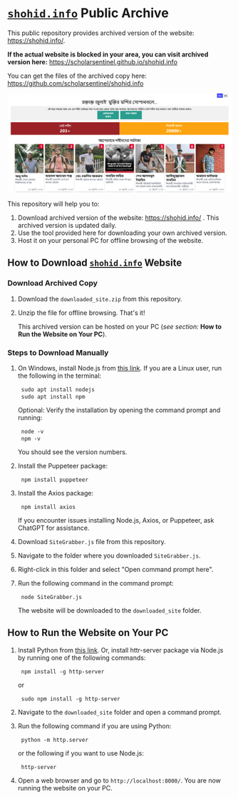 # [`shohid.info`](https://shohid.info/) Public Archive
This public repository provides archived version of the website: https://shohid.info/.

**If the actual website is blocked in your area, you can visit archived version here:**  https://scholarsentinel.github.io/shohid.info

You can get the files of the archived copy here: https://github.com/scholarsentinel/shohid.info

![image](webpage_icon.png)

This repository will help you to:

1. Download archived version of the website: https://shohid.info/ . This archived version is updated daily.
2. Use the tool provided here for downloading your own archived version.
3. Host it on your personal PC for offline browsing of the website.

## How to Download [`shohid.info`](https://shohid.info/) Website

### Download Archived Copy

1. Download the `downloaded_site.zip` from this repository. 
2. Unzip the file for offline browsing. That's it! 

    This archived version can be hosted on your PC (_see section:_ **How to Run the Website on Your PC**).

### Steps to Download Manually

1. On Windows, install Node.js from [this link](https://nodejs.org/en/download/prebuilt-installer). If you are a Linux user, run the following in the terminal: 

        sudo apt install nodejs
        sudo apt install npm

    Optional: Verify the installation by opening the command prompt and running:

        node -v        
        npm -v

    You should see the version numbers.

2. Install the Puppeteer package:

        npm install puppeteer

3. Install the Axios package:

        npm install axios

    If you encounter issues installing Node.js, Axios, or Puppeteer, ask ChatGPT for assistance.

4. Download `SiteGrabber.js` file from this repository.

5. Navigate to the folder where you downloaded `SiteGrabber.js`.

6. Right-click in this folder and select "Open command prompt here".

7. Run the following command in the command prompt:

        node SiteGrabber.js

    The website will be downloaded to the `downloaded_site` folder.

## How to Run the Website on Your PC

1. Install Python from [this link](https://www.python.org/downloads/windows/). Or, install httr-server package via Node.js by running one of the following commands:

        npm install -g http-server
    
    or

        sudo npm install -g http-server

2. Navigate to the `downloaded_site` folder and open a command prompt.

3. Run the following command if you are using Python:

        python -m http.server
    
    or the following if you want to use Node.js:
    
        http-server

4. Open a web browser and go to `http://localhost:8000/`. You are now running the website on your PC.

